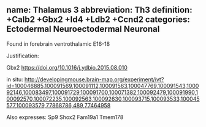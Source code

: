 name: Thalamus 3
abbreviation: Th3
definition: +Calb2 +Gbx2 +Id4 +Ldb2 +Ccnd2
categories: Ectodermal Neuroectodermal Neuronal
---

Found in forebrain ventrothalamic E16-18

Justification:

Gbx2 
https://doi.org/10.1016/j.ydbio.2015.08.010

in situ: http://developingmouse.brain-map.org/experiment/ivt?id=100046885,100091569,100091112,100091563,100047769,100091543,100092146,100083497,100091729,100091700,100071382,100092479,100091990,100092570,100072235,100092563,100092630,100093715,100093533,100045577,100093579,77868786,489,77464958

Also expresses:
Sp9
Shox2
Fam19a1
Tmem178